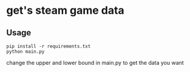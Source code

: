 # get's steam game data

## Usage

    pip install -r requirements.txt
    python main.py

change the upper and lower bound in main.py to get the data you want
